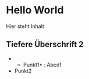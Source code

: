 Hello World
================

Hier steht Inhalt
## Tiefere Überschrift 2
* * Punkt1* : Abcdf
* Punkt2